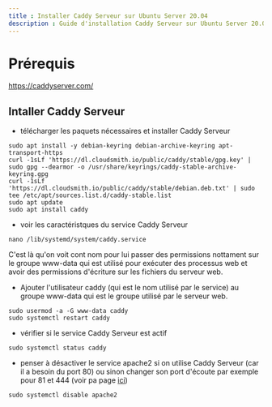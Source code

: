 ```yaml
---
title : Installer Caddy Serveur sur Ubuntu Server 20.04
description : Guide d'installation Caddy Serveur sur Ubuntu Server 20.0
---
```


# Prérequis

https://caddyserver.com/

## Intaller Caddy Serveur

- télécharger les paquets nécessaires et installer Caddy Serveur

```shell
sudo apt install -y debian-keyring debian-archive-keyring apt-transport-https
curl -1sLf 'https://dl.cloudsmith.io/public/caddy/stable/gpg.key' | sudo gpg --dearmor -o /usr/share/keyrings/caddy-stable-archive-keyring.gpg
curl -1sLf 'https://dl.cloudsmith.io/public/caddy/stable/debian.deb.txt' | sudo tee /etc/apt/sources.list.d/caddy-stable.list
sudo apt update
sudo apt install caddy
```

- voir les caractéristques du service Caddy Serveur

```shell
nano /lib/systemd/system/caddy.service
```

C'est là qu'on voit cont nom pour lui passer des permissions nottament sur le groupe www-data 
qui est utilisé pour exécuter des processus web et avoir des permissions d'écriture sur les fichiers du serveur web.

- Ajouter l'utilisateur caddy (qui est le nom utilisé par le service) au groupe www-data qui est le groupe utilisé par le serveur web.

```shell
sudo usermod -a -G www-data caddy
sudo systemctl restart caddy
```

- vérifier si le service Caddy Serveur est actif

```shell
sudo systemctl status caddy
```

- penser à désactiver le service apache2 si on utilise Caddy Serveur (car il a besoin du port 80) ou sinon changer son port d'écoute par exemple pour 81 et 444 (voir pa page 
[ici](/docs/system/caddy-apache.md))

```shell
sudo systemctl disable apache2
```

